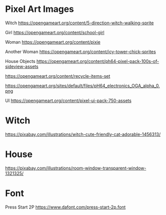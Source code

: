 # Pixel Art Images

Witch
https://opengameart.org/content/5-direction-witch-walking-sprite

Girl
https://opengameart.org/content/school-girl

Woman
https://opengameart.org/content/pixie

Another Woman
https://opengameart.org/content/icy-tower-chick-sprites

House Objects
https://opengameart.org/content/ph64-pixel-pack-100s-of-sideview-assets

https://opengameart.org/content/recycle-items-set

https://opengameart.org/sites/default/files/pH64_electronics_OGA_alpha_0.png

UI
https://opengameart.org/content/pixel-ui-pack-750-assets

# Witch
https://pixabay.com/illustrations/witch-cute-friendly-cat-adorable-1456313/

# House
https://pixabay.com/illustrations/room-window-transparent-window-1321325/

# Font

Press Start 2P
https://www.dafont.com/press-start-2p.font

